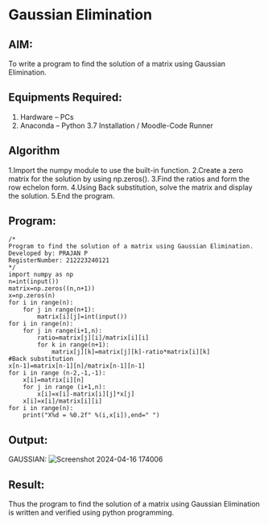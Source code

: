 # Gaussian Elimination

## AIM:
To write a program to find the solution of a matrix using Gaussian Elimination.

## Equipments Required:
1. Hardware – PCs
2. Anaconda – Python 3.7 Installation / Moodle-Code Runner

## Algorithm
1.Import the numpy module to use the built-in function.
2.Create a zero matrix for the solution by using np.zeros().
3.Find the ratios and form the row echelon form.
4.Using Back substitution, solve the matrix and display the solution.
5.End the program.

## Program:
```
/*
Program to find the solution of a matrix using Gaussian Elimination.
Developed by: PRAJAN P
RegisterNumber: 212223240121
*/
import numpy as np
n=int(input())
matrix=np.zeros((n,n+1))
x=np.zeros(n)
for i in range(n):
    for j in range(n+1):
        matrix[i][j]=int(input())
for i in range(n):
    for j in range(i+1,n):
        ratio=matrix[j][i]/matrix[i][i]
        for k in range(n+1):
            matrix[j][k]=matrix[j][k]-ratio*matrix[i][k]
#Back substitution
x[n-1]=matrix[n-1][n]/matrix[n-1][n-1]
for i in range (n-2,-1,-1):
    x[i]=matrix[i][n]
    for j in range (i+1,n):
        x[i]=x[i]-matrix[i][j]*x[j]
    x[i]=x[i]/matrix[i][i]
for i in range(n):
    print("X%d = %0.2f" %(i,x[i]),end=" ")
  ```      

## Output:
GAUSSIAN:
![Screenshot 2024-04-16 174006](https://github.com/PRAJAN-23013995/Gaussian/assets/150313345/ac2eaa88-d453-4999-abca-6b8f685aa3af)


## Result:
Thus the program to find the solution of a matrix using Gaussian Elimination is written and verified using python programming.

